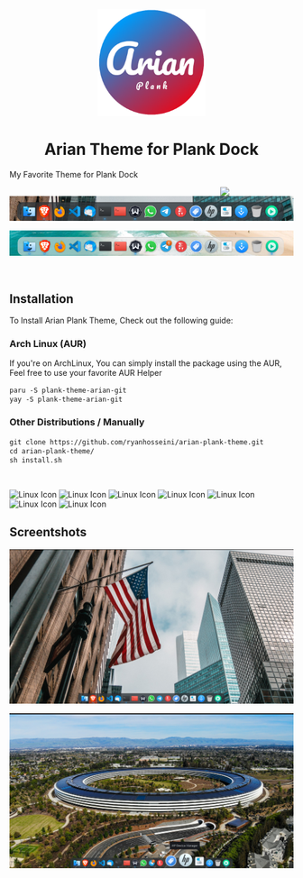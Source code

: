 <p align="center">
<a href="https://www.pling.com/p/1911700/" target="_blank"><img src="icon.png" width="190px"></a>
<p>
  <h1 align="center"> Arian Theme for Plank Dock </h1> 



My Favorite Theme for Plank Dock

<a href="https://www.pling.com/p/1911700/"><img align="right"
    src="https://www.pling.com/stores/media/store_pling/pling-logo.png"
    width='130"' /></a>
    

<a style="display: block" href="https://www.pling.com/p/1911700/"><img
    src="screenshots/screenshot-1.png"
    width='650"' /></a>
    
    
<a style="display: block" href="https://www.pling.com/p/1911700/"><img
    src="screenshots/screenshot-2.png"
    width='650"' /></a>

<br>


## Installation
To Install Arian Plank Theme, Check out the following guide:

### Arch Linux (AUR)
If you're on ArchLinux, You can simply install the package using the AUR, Feel free to use your favorite AUR Helper
```Shell
paru -S plank-theme-arian-git
yay -S plank-theme-arian-git
```

### Other Distributions / Manually
```Shell
git clone https://github.com/ryanhosseini/arian-plank-theme.git
cd arian-plank-theme/
sh install.sh 
```

<br>

![Linux Icon](https://img.shields.io/badge/Linux-FCC624?style=for-the-badge&logo=linux&logoColor=black) 
![Linux Icon](https://img.shields.io/badge/Arch_Linux-1793D1?style=for-the-badge&logo=arch-linux&logoColor=white)
![Linux Icon](https://img.shields.io/badge/manjaro-35BF5C?style=for-the-badge&logo=manjaro&logoColor=white) 
![Linux Icon](https://img.shields.io/badge/Debian-A81D33?style=for-the-badge&logo=debian&logoColor=white) 
![Linux Icon](https://img.shields.io/badge/Fedora-294172?style=for-the-badge&logo=fedora&logoColor=white) 
![Linux Icon](https://img.shields.io/badge/Ubuntu-E95420?style=for-the-badge&logo=ubuntu&logoColor=white)
![Linux Icon](https://img.shields.io/badge/Cent%20OS-262577?style=for-the-badge&logo=CentOS&logoColor=white)




## Screentshots


![screenshot 3](https://github.com/ryanhosseini/arian-plank-theme/blob/main/screenshots/screenshot-3.png)

![screenshot 4](https://github.com/ryanhosseini/arian-plank-theme/blob/main/screenshots/screenshot-4.png)

